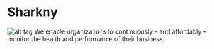 # Sharkny

![alt tag](http://sharkny.net/display-images-cache/all/850x230_outbound_000000_0/uploads/pages/6DGdf-sIwoNOav7x17xDhV0OckI_vXF1.jpg)
We enable organizations to continuously – and affordably – monitor the health and performance of their business.

